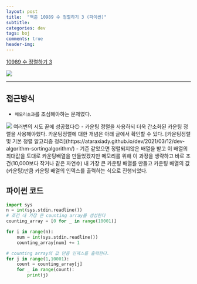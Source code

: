 ```yaml
---
layout: post
title:  "백준 10989 수 정렬하기 3 (파이썬)"
subtitle:   
categories: dev
tags: boj
comments: true
header-img: 
---
```

[10989 수 정렬하기 3](https://www.acmicpc.net/problem/10989)   
    
<img src="https://ataraxiady.github.io/assets/img/dev/boj/10989_1.PNG">

---
## 접근방식
- `메모리초과`를 조심해야하는 문제였다. 
<img src="https://ataraxiady.github.io/assets/img/dev/boj/10989_2.PNG">  
여러번의 시도 끝에 성공했다😶  
- 카운팅 정렬을 사용하되 더욱 간소화된 카운팅 정렬을 사용해야했다. 카운팅정렬에 대한 개념은 아래 글에서 확인할 수 있다.
[카운팅정렬 및 기본 정렬 알고리즘 정리](https://ataraxiady.github.io/dev/2021/03/12/dev-algorithm-sortingalgorithm/)
- 기존 같았으면 정렬되지않은 배열을 받고 이 배열의 최대값을 토대로 카운팅배열을 만들었겠지만 메모리를 위해 이 과정을 생략하고 바로 조건(10,000보다 작거나 같은 자연수) 내 가장 큰 카운팅 배열를 만들고 카운팅 배열의 값(카운팅)만큼 카운팅 배열의 인덱스를 출력하는 식으로 진행되었다.  


## 파이썬 코드
```python
import sys
n = int(sys.stdin.readline())
# 조건 내 가장 큰 counting array를 생성한다
counting_array = [0 for _ in range(10001)]

for i in range(n):
    num = int(sys.stdin.readline())
    counting_array[num] += 1

# counting array의 값 만큼 인덱스를 출력한다.
for j in range(1,10001):
    count = counting_array[j]
    for _ in range(count):
        print(j)
```

